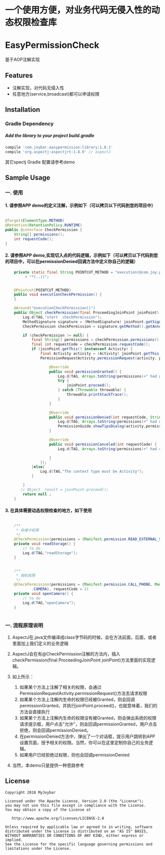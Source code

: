 # 一个使用方便，对业务代码无侵入性的动态权限检查库

# EasyPermissionCheck
基于AOP注解实现
## Features
 - 注解实现，对代码无侵入性
 - 任意地方(service,broadcast)都可以申请权限

   
## Installation
### Gradle Dependency

#####   Add the library to your project build.gradle

```gradle
compile 'com.joybar.easypermission:library:1.0.1'
compile 'org.aspectj:aspectjrt:1.8.9' // aspectJ

```

其它spectj Gradle 配置请参考demo

## Sample Usage

### 一. 使用


#### 1. 请参照APP demo的定义注解，示例如下（可以拷贝以下代码到您的项目中）
```java
 
@Target(ElementType.METHOD)
@Retention(RetentionPolicy.RUNTIME)
public @interface CheckPermission {
    String[] permissions();
    int requestCode();
}

```

#### 2. 请参照APP demo,实现切入点的代码逻辑，示例如下（可以拷贝以下代码到您的项目中，可以在permissionDenied回调方法中定义你自己的逻辑）
```java
    private static final String POINTCUT_METHOD = "execution(@com.joy.permissioncheck.annotation.CheckPermission  * "
         + "*(..))";


    @Pointcut(POINTCUT_METHOD)
    public void executionCheckPermission() {
    }

    @Around("executionCheckPermission()")
    public Object checkPermission(final ProceedingJoinPoint joinPoint) throws Throwable {
        Log.d(TAG,"start  checkPermission");
        MethodSignature signature = (MethodSignature) joinPoint.getSignature();
        CheckPermission checkPermission = signature.getMethod().getAnnotation(CheckPermission.class);

        if (checkPermission != null) {
            final String[] permissions = checkPermission.permissions();
            final int requestCode = checkPermission.requestCode();
            if (joinPoint.getThis() instanceof Activity) {
                final Activity activity = (Activity) joinPoint.getThis();
                PermissionRequestActivity.permissionRequest(activity, permissions, requestCode, new IPermission() {

                    @Override
                    public void permissionGranted() {
                        Log.d(TAG, Arrays.toString(permissions)+" had granted ，requestCode="+requestCode);
                        try {
                            joinPoint.proceed();
                        } catch (Throwable throwable) {
                            throwable.printStackTrace();
                        }
                    }

                    @Override
                    public void permissionDenied(int requestCode, String[] permissions) {
                        Log.d(TAG, Arrays.toString(permissions)+" had denied ，requestCode="+requestCode);
                        PermissionGuide.showTipsDialog(activity,permissions);
                    }

                    @Override
                    public void permissionCanceled(int requestCode) {
                        Log.d(TAG, Arrays.toString(permissions)+" had canceled ，requestCode="+requestCode);

                    }
                });
            }else{
                Log.d(TAG,"The context type must be Activity");
            }

        }
       // Object  result = joinPoint.proceed();
        return null ;
    }


```
#### 3. 在具体需要动态权限检查的地方，如下使用

```java

	/**
	 * 存储卡权限
	 */
	@CheckPermission(permissions = {Manifest.permission.READ_EXTERNAL_STORAGE, Manifest.permission.WRITE_EXTERNAL_STORAGE}, requestCode = 1)
	private void readStorage() {
		// to do
		Log.d(TAG,"readStorage");
	}


	/**
	 * 相机权限
	 */
	@CheckPermission(permissions = {Manifest.permission.CALL_PHONE, Manifest.permission
			.CAMERA}, requestCode = 2)
	private void openCamera() {
		// to do
		Log.d(TAG,"openCamera");
	}
	

```

### 一. 流程原理说明

1. AspectJ在.java文件编译成class字节码的时候，会在方法前面，后面，或者里面加上我们定义的业务逻辑 
2. AspectJ会在有@CheckPermission注解的方法内，插入checkPermission(final ProceedingJoinPoint joinPoint)方法里面的实现逻辑。
3. 如上所示：
    1. 如果某个方法上注解了相关的权限，会通过PermissionRequestActivity.permissionRequest()方法去请求权限
    2. 如果某个方法上注解内生命的权限已经被Granted，则会回调permissionGranted，并执行joinPoint.proceed()，也就意味着，我们的方法会直接执行
    3. 如果某个方法上注解内生命的权限没有被Granted，则会弹出系统的权限请求提示框，用户点击"允许"，则会回调permissionGranted，用户点击拒绝，则会回调permissionDenied。
    4. 在permissionDenied方法中，弹出了一个对话框，提示用户跳转到APP 设置页面，授予相关的权限。当然，你可以在这里定制你自己的业务逻辑。
    5. 如果用户已经拒绝过权限，则也会回调permissionDenied
    
4. 当然，本demo只是提供一种思路参考
## License

    Copyright 2018 MyJoybar

    Licensed under the Apache License, Version 2.0 (the "License");
    you may not use this file except in compliance with the License.
    You may obtain a copy of the License at

       http://www.apache.org/licenses/LICENSE-2.0

    Unless required by applicable law or agreed to in writing, software
    distributed under the License is distributed on an "AS IS" BASIS,
    WITHOUT WARRANTIES OR CONDITIONS OF ANY KIND, either express or implied.
    See the License for the specific language governing permissions and
    limitations under the License.   
